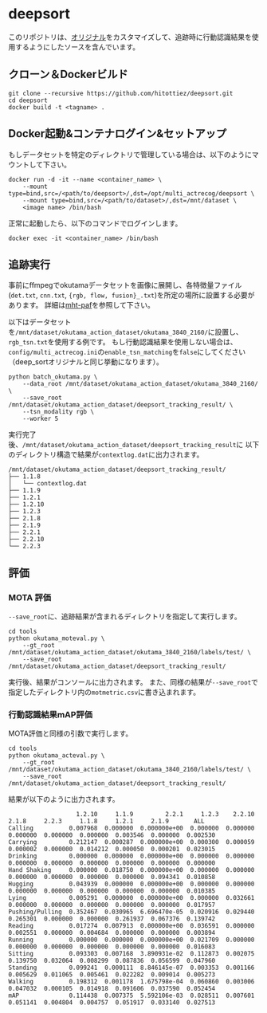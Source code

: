 # deepsort

このリポジトリは、[オリジナル](https://github.com/nwojke/deep_sort)をカスタマイズして、追跡時に行動認識結果を使用するようにしたソースを含んでいます。

## クローン＆Dockerビルド

```
git clone --recursive https://github.com/hitottiez/deepsort.git
cd deepsort
docker build -t <tagname> .
```

## Docker起動&コンテナログイン&セットアップ

もしデータセットを特定のディレクトリで管理している場合は、以下のようにマウントして下さい。

```
docker run -d -it --name <container_name> \
    --mount type=bind,src=/<path/to/deepsort>/,dst=/opt/multi_actrecog/deepsort \
    --mount type=bind,src=/<path/to/dataset>/,dst=/mnt/dataset \
    <image name> /bin/bash
```

正常に起動したら、以下のコマンドでログインします。

```
docker exec -it <container_name> /bin/bash
```

## 追跡実行

事前にffmpegでokutamaデータセットを画像に展開し、各特徴量ファイル(`det.txt`, `cnn.txt`, `{rgb, flow, fusion}_.txt`)を所定の場所に設置する必要があります。
詳細は[mht-paf](https://github.com/hitottiez/mht-paf)を参照して下さい。

以下はデータセットを`/mnt/dataset/okutama_action_dataset/okutama_3840_2160/`に設置し、`rgb_tsn.txt`を使用する例です。
もし行動認識結果を使用しない場合は、`config/multi_actrecog.ini`の`enable_tsn_matching`を`false`にしてください（deep_sortオリジナルと同じ挙動になります）。

```
python batch_okutama.py \
    --data_root /mnt/dataset/okutama_action_dataset/okutama_3840_2160/ \
    --save_root /mnt/dataset/okutama_action_dataset/deepsort_tracking_result/ \
    --tsn_modality rgb \
    --worker 5
```

実行完了後、`/mnt/dataset/okutama_action_dataset/deepsort_tracking_result`に
以下のディレクトリ構造で結果が`contextlog.dat`に出力されます。

```
/mnt/dataset/okutama_action_dataset/deepsort_tracking_result/
├── 1.1.8
│   └── contextlog.dat
├── 1.1.9
├── 1.2.1
├── 1.2.10
├── 1.2.3
├── 2.1.8
├── 2.1.9
├── 2.2.1
├── 2.2.10
└── 2.2.3
```

## 評価

### MOTA 評価

`--save_root`に、追跡結果が含まれるディレクトリを指定して実行します。

```
cd tools
python okutama_moteval.py \
    --gt_root /mnt/dataset/okutama_action_dataset/okutama_3840_2160/labels/test/ \
    --save_root /mnt/dataset/okutama_action_dataset/deepsort_tracking_result/
```

実行後、結果がコンソールに出力されます。
また、同様の結果が`--save_root`で指定したディレクトリ内の`motmetric.csv`に書き込まれます。

### 行動認識結果mAP評価

MOTA評価と同様の引数で実行します。

```
cd tools
python okutama_acteval.py \
    --gt_root /mnt/dataset/okutama_action_dataset/okutama_3840_2160/labels/test/ \
    --save_root /mnt/dataset/okutama_action_dataset/deepsort_tracking_result/
```

結果が以下のように出力されます。

```
                   1.2.10     1.1.9         2.2.1     1.2.3    2.2.10     2.1.8     2.2.3     1.1.8     1.2.1     2.1.9       ALL
Calling          0.007968  0.000000  0.000000e+00  0.000000  0.000000  0.000000  0.000000  0.000000  0.003546  0.000000  0.002530
Carrying         0.212147  0.000287  0.000000e+00  0.000300  0.000059  0.000002  0.000000  0.014212  0.000050  0.000201  0.023015
Drinking         0.000000  0.000000  0.000000e+00  0.000000  0.000000  0.000000  0.000000  0.000000  0.000000  0.000000  0.000000
Hand Shaking     0.000000  0.018750  0.000000e+00  0.000000  0.000000  0.000000  0.000000  0.000000  0.000000  0.094341  0.010858
Hugging          0.043939  0.000000  0.000000e+00  0.000000  0.000000  0.000000  0.000000  0.000000  0.000000  0.000000  0.010385
Lying            0.005291  0.000000  0.000000e+00  0.000000  0.032661  0.000000  0.000000  0.000000  0.000000  0.000000  0.017957
Pushing/Pulling  0.352467  0.030965  6.696470e-05  0.020916  0.029440  0.265301  0.000000  0.000000  0.261937  0.067376  0.139742
Reading          0.017274  0.007913  0.000000e+00  0.036591  0.000000  0.002551  0.000000  0.004684  0.000000  0.000000  0.003894
Running          0.000000  0.000000  0.000000e+00  0.021709  0.000000  0.000000  0.000000  0.000000  0.000000  0.000000  0.016083
Sitting          0.093303  0.007168  3.890931e-02  0.112873  0.002075  0.139750  0.032064  0.008299  0.087836  0.056599  0.047960
Standing         0.099241  0.000111  8.846145e-07  0.003353  0.001166  0.005629  0.011065  0.005461  0.022282  0.009014  0.005273
Walking          0.198312  0.001178  1.675798e-04  0.060860  0.003006  0.047032  0.000105  0.014918  0.091606  0.037590  0.052454
mAP              0.114438  0.007375  5.592106e-03  0.028511  0.007601  0.051141  0.004804  0.004757  0.051917  0.033140  0.027513
```